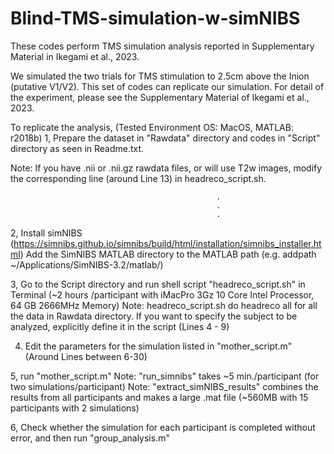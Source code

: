 # Blind-TMS-simulation-w-simNIBS
These codes perform TMS simulation analysis 
reported in Supplementary Material in Ikegami et al., 2023.

We simulated the two trials for TMS stimulation to 2.5cm above the Inion (putative V1/V2).
This set of codes can replicate our simulation.
For detail of the experiment, please see the Supplementary Material of Ikegami et al., 2023.


To replicate the analysis, 
(Tested Environment OS: MacOS, MATLAB: r2018b)
1, Prepare the dataset in "Rawdata" directory and codes in "Script" directory as seen in Readme.txt.

Note: If you have .nii or .nii.gz rawdata files, or will use T2w images,
      modify the corresponding line (around Line 13) in headreco_script.sh.


                                                  .
                                                  .
                                                  .

2, Install simNIBS (https://simnibs.github.io/simnibs/build/html/installation/simnibs_installer.html) 
   Add the SimNIBS MATLAB directory to the MATLAB path (e.g. addpath ~/Applications/SimNIBS-3.2/matlab/)

3, Go to the Script directory and run shell script "headreco_script.sh" in Terminal
(~2 hours /participant with iMacPro 3Gz 10 Core Intel Processor, 64 GB 2666MHz Memory)
Note: headreco_script.sh do headreco all for all the data in Rawdata directory. If you want to specify the subject to be analyzed, explicitly define it in the script (Lines 4 - 9)

4. Edit the parameters for the simulation listed in "mother_script.m" (Around Lines between 6-30)

5, run "mother_script.m"
Note: "run_simnibs" takes ~5 min./participant (for two simulations/participant)
Note: "extract_simNIBS_results" combines the results from all participants and makes a large .mat file (~560MB with 15 participants with 2 simulations)

6, Check whether the simulation for each participant is completed without error, and then run "group_analysis.m"
